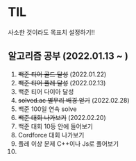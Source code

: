 # TIL

사소한 것이라도 목표치 설정하기!!



## 알고리즘 공부 (2022.01.13 ~ )

1. ~~백준 티어 골드 달성~~ (2022.01.22)
2. ~~백준 티어 플레 달성~~  (2022.02.13)
3. 백준 티어 다이아 달성
4. ~~solved.ac 별무리 배경 얻기~~ (2022.02.28)
5. 백준 100일 연속 solve
6. ~~백준 대회 나가보기~~ (2022.02.20)
7. 백준 대회 10등 안에 들어보기
8. Cordforce 대회 나가보기
9. 플레 이상 문제 C++이나 Js로 풀어보기
10. 

